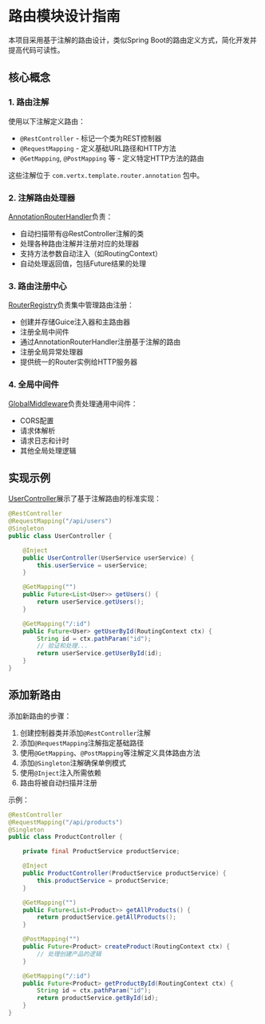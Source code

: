 # 路由模块设计指南

本项目采用基于注解的路由设计，类似Spring Boot的路由定义方式，简化开发并提高代码可读性。

## 核心概念

### 1. 路由注解

使用以下注解定义路由：

- `@RestController` - 标记一个类为REST控制器
- `@RequestMapping` - 定义基础URL路径和HTTP方法
- `@GetMapping`, `@PostMapping` 等 - 定义特定HTTP方法的路由

这些注解位于 `com.vertx.template.router.annotation` 包中。

### 2. 注解路由处理器

[AnnotationRouterHandler](mdc:src/main/java/com/vertx/template/router/handler/AnnotationRouterHandler.java)负责：

- 自动扫描带有@RestController注解的类
- 处理各种路由注解并注册对应的处理器
- 支持方法参数自动注入（如RoutingContext）
- 自动处理返回值，包括Future结果的处理

### 3. 路由注册中心

[RouterRegistry](mdc:src/main/java/com/vertx/template/router/RouterRegistry.java)负责集中管理路由注册：

- 创建并存储Guice注入器和主路由器
- 注册全局中间件
- 通过AnnotationRouterHandler注册基于注解的路由
- 注册全局异常处理器
- 提供统一的Router实例给HTTP服务器

### 4. 全局中间件

[GlobalMiddleware](mdc:src/main/java/com/vertx/template/router/GlobalMiddleware.java)负责处理通用中间件：

- CORS配置
- 请求体解析
- 请求日志和计时
- 其他全局处理逻辑

## 实现示例

[UserController](mdc:src/main/java/com/vertx/template/controller/UserController.java)展示了基于注解路由的标准实现：

```java
@RestController
@RequestMapping("/api/users")
@Singleton
public class UserController {

    @Inject
    public UserController(UserService userService) {
        this.userService = userService;
    }

    @GetMapping("")
    public Future<List<User>> getUsers() {
        return userService.getUsers();
    }

    @GetMapping("/:id")
    public Future<User> getUserById(RoutingContext ctx) {
        String id = ctx.pathParam("id");
        // 验证和处理...
        return userService.getUserById(id);
    }
}
```

## 添加新路由

添加新路由的步骤：

1. 创建控制器类并添加`@RestController`注解
2. 添加`@RequestMapping`注解指定基础路径
3. 使用`@GetMapping`、`@PostMapping`等注解定义具体路由方法
4. 添加`@Singleton`注解确保单例模式
5. 使用`@Inject`注入所需依赖
6. 路由将被自动扫描并注册

示例：
```java
@RestController
@RequestMapping("/api/products")
@Singleton
public class ProductController {

    private final ProductService productService;

    @Inject
    public ProductController(ProductService productService) {
        this.productService = productService;
    }

    @GetMapping("")
    public Future<List<Product>> getAllProducts() {
        return productService.getAllProducts();
    }

    @PostMapping("")
    public Future<Product> createProduct(RoutingContext ctx) {
        // 处理创建产品的逻辑
    }

    @GetMapping("/:id")
    public Future<Product> getProductById(RoutingContext ctx) {
        String id = ctx.pathParam("id");
        return productService.getById(id);
    }
}
```
